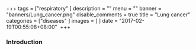 +++
tags = ["respiratory"
]
description = ""
menu = ""
banner = "banners/Lung_cancer.png"
disable_comments = true
title = "Lung cancer"
categories = ["diseases"
]
images = [
]
date = "2017-02-19T00:55:08+08:00"
​
+++
### Introduction
​
